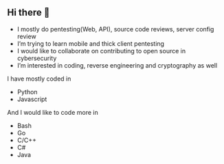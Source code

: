 ## Hi there 👋

- I mostly do pentesting(Web, API), source code reviews, server config review
- I’m trying to learn mobile and thick client pentesting
- I would like to collaborate on contributing to open source in cybersecurity
- I’m interested in coding, reverse engineering and cryptography as well


I have mostly coded in
- Python
- Javascript

And I would like to code more in
- Bash
- Go
- C/C++
- C#
- Java
